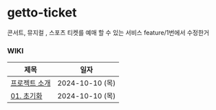# getto-ticket
콘서트, 뮤지컬 , 스포츠 티켓를 예매 할 수 있는 서비스
feature/1번에서 수정한거

### WIKI
| 제목                                                        | 일자 |
|-----------------------------------------------------------| - |
| [프로젝트 소개](https://github.com/f-lab-edu/getto-ticket/wiki) | 2024-10-10 (목) |
| [01. 초기화](https://github.com/f-lab-edu/getto-ticket/wiki/01.-%EC%B4%88%EA%B8%B0%ED%99%94) | 2024-10-10 (목) |
